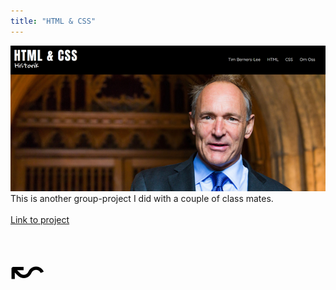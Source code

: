 ```yaml
---
title: "HTML & CSS"
---
```



<img src="../img/htmlcss.png">
<br>
This is another group-project I did with a couple of class mates.<br><br>
<a href="https://awkes.github.io/HTML-och-CSS-historik/" target="_blank">Link to project</a>
<br><br>

<a href="/work" style="color: black; font-size: 4rem; text-decoration: none;">&#8604;</a>
